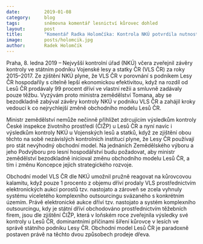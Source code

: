 ```yaml
---
date:         2019-01-08
category:     blog
tags:         sněmovna komentář lesnictví kůrovec dohled
layout:       post
title:        "Komentář Radka Holomčíka: Kontrola NKÚ potvrdila nutnost urychleně změnit obchodní model Lesů ČR"
image:        posts/holomcik.jpg 
author:       Radek Holomčík
---
```



Praha, 8. ledna 2019 – Nejvyšší kontrolní úřad (NKÚ) včera zveřejnil závěry kontroly ve státním podniku Vojenské lesy a statky ČR (VLS ČR) za roky 2015–2017. Ze zjištění NKÚ plyne, že VLS ČR v porovnání s podnikem Lesy ČR hospodařily s citelně lepší ekonomickou efektivitou, když na rozdíl od Lesů ČR prodávaly 99 procent dříví ve vlastní režii a smluvně zadávaly pouze těžbu. Vyzývám proto ministra zemědělství Tomana, aby se bezodkladně zabýval závěry kontroly NKÚ v podniku VLS ČR a zahájil kroky vedoucí k co nejrychlejší změně obchodního modelu Lesů ČR. 

Ministr zemědělství nemůže nečinně přihlížet zdrcujícím výsledkům kontroly České inspekce životního prostředí (ČIŽP) u Lesů ČR a nyní navíc i výsledkům kontroly NKÚ u Vojenských lesů a statků, když ze zjištění obou těchto na sobě nezávislých kontrolních institucí plyne, že Lesy ČR používají pro stát nevýhodný obchodní model. Na jednáních Zemědělského výboru a jeho Podvýboru pro lesní hospodářství budu požadovat, aby ministr zemědělství bezodkladně inicioval změnu obchodního modelu Lesů ČR,  a tím i změnu Koncepce jejich strategického rozvoje.

Obchodní model VLS ČR dle NKÚ umožnil pružně reagovat na kůrovcovou kalamitu, když pouze 1 procento z objemu dříví prodaly VLS prostřednictvím elektronických aukcí porostů tzv. nastojato a zároveň se zcela vyhnuly systému víceletého komplexního outsourcingu svázaného s konkrétním územím. Právě elektronické aukce dříví tzv. nastojato a systém komplexního outsourcingu, kdy je státní dříví obchodováno prostřednictvím těžebních firem, jsou dle zjištění ČIŽP, která v loňském roce zveřejnila výsledky své kontroly u Lesů ČR,  dominantními příčinami šíření kůrovce v lesích ve správě státního podniku Lesy ČR. Obchodní model Lesů ČR je paradoxně postaven právě na těchto dvou způsobech prodeje dřeva. 

